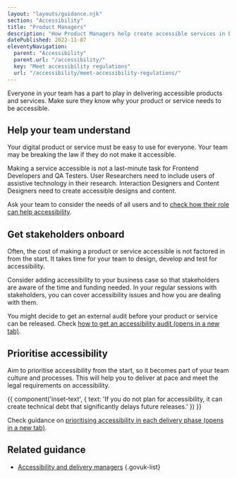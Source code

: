 ```yaml
---
layout: "layouts/guidance.njk"
section: "Accessibility"
title: "Product Managers"
description: "How Product Managers help create accessible services in Defence. Help your team understand accessibility and get stakeholders on board."
datePublished: 2022-11-07
eleventyNavigation:
  parent: "Accessibility"
  parent.url: "/accessibility/"
  key: "Meet accessibility regulations"
  url: "/accessibility/meet-accessibility-regulations/"
---
```


Everyone in your team has a part to play in delivering accessible products and services. Make sure they know why your product or service needs to be accessible.

## Help your team understand

Your digital product or service must be easy to use for everyone. Your team may be breaking the law if they do not make it accessible.

Making a service accessible is not a last-minute task for Frontend Developers and QA Testers. User Researchers need to include users of assistive technology in their research. Interaction Designers and Content Designers need to create accessible designs and content.

Ask your team to consider the needs of all users and to [check how their role can help accessibility](/accessibility/meet-accessibility-regulations#your-role-in-accessibility/).

## Get stakeholders onboard

Often, the cost of making a product or service accessible is not factored in from the start. It takes time for your team to design, develop and test for accessibility.

Consider adding accessibility to your business case so that stakeholders are aware of the time and funding needed. In your regular sessions with stakeholders, you can cover accessibility issues and how you are dealing with them.

You might decide to get an external audit before your product or service can be released. Check <a href="https://gov.uk/service-manual/helping-people-to-use-your-service/getting-an-accessibility-audit/" target="_blank">how to get an accessibility audit <span class="govuk-visually-hidden">(opens in a new tab)</span></a>.

## Prioritise accessibility

Aim to prioritise accessibility from the start, so it becomes part of your team culture and processes. This will help you to deliver at pace and meet the legal requirements on accessibility.

{{ component('inset-text', {
  text: 'If you do not plan for accessibility, it can create technical debt that significantly delays future releases.'
}) }}

Check guidance on <a href="https://gov.uk/service-manual/helping-people-to-use-your-service/making-your-service-accessible-an-introduction#what-to-do-about-accessibility-in-discovery/" target="_blank">prioritising accessibility in each delivery phase <span class="govuk-visually-hidden">(opens in a new tab)</span></a>.

## Related guidance

- [Accessibility and delivery managers](/accessibility/meet-accessibility-regulations/delivery-managers/)
{.govuk-list}
